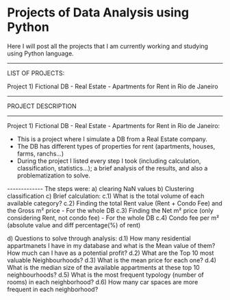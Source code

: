 # Projects of Data Analysis using Python
Here I will post all the projects that I am currently working and studying using Python language.

__________________________________________________________________________________________________
LIST OF PROJECTS:

  Project 1) Fictional DB - Real Estate - Apartments for Rent in Rio de Janeiro
__________________________________________________________________________________________________
PROJECT DESCRIPTION
__________________________________________________________________________________________________
  Project 1) Fictional DB - Real Estate - Apartments for Rent in Rio de Janeiro:

* This is a project where I simulate a DB from a Real Estate company. 
* The DB has different types of properties for rent (apartments, houses, farms, ranchs...)
* During the project I listed every step I took (including calculation, classification, statistics...); a brief analysis of the results, and also a problematization to solve.

-------------  The steps were:
  a) clearing NaN values
  b) Clustering classification
  c) Brief calculation:
    c.1) What is the total volume of each available category?
    c.2) Finding the total Rent value (Rent + Condo Fee) and the Gross m² price - For the whole DB
    c.3) Finding the Net m² price (only considering Rent, not condo fee) - For the whole DB
    c.4) Condo fee per m² (absolute value and diff percentage(%) of rent)

  d) Questions to solve through analysis:
    d.1) How many residential appartmanets I have in my database and what is the Mean value of them? How much can I have as a potential profit?
    d.2) What are the Top 10 most valuable Neighbourhoods?
    d.3) What is the mean price for each one?
    d.4) What is the median size of the available appartments at these top 10 neighbourhoods?
    d.5) What is the most frequent typology (number of rooms) in each neighborhood?
    d.6) How many car spaces are more frequent in each neighborhood?
